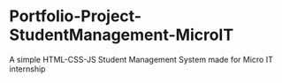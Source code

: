 # Portfolio-Project-StudentManagement-MicroIT
A simple HTML-CSS-JS Student Management System made for Micro IT internship
